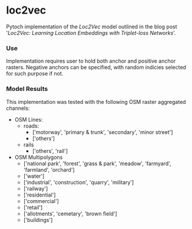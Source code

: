 # loc2vec

Pytoch implementation of the *Loc2Vec* model outlined in the blog post '*Loc2Vec: Learning Location Embeddings with Triplet-loss Networks*'.

### Use
Implementation requires user to hold both anchor and positive anchor rasters. Negative anchors can be specified, with random indicies selected for such purpose if not.


### Model Results
This implementation was tested with the following OSM raster aggregated channels:
- OSM Lines:
    - roads:
        - ['motorway', 'primary & trunk', 'secondary', 'minor street']
        - ['others']
    -  rails
        - ['others', 'rail']
- OSM Multipolygons
    - ['national park', 'forest', 'grass & park', 'meadow', 'farmyard', 'farmland', 'orchard']
    - ['water']
    - ['industrial', 'construction', 'quarry', 'military']
    - ['railway']
    - ['residential']
    - ['commercial']
    - ['retail']
    - ['allotments', 'cemetary', 'brown field']
    - ['buildings']

